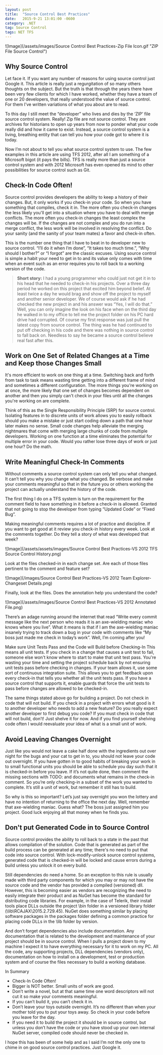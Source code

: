```yaml
---
layout: post
title:  "Source Control Best Practices"
date:   2015-9-21 13:01:00 -0600
category: .NET
tag: Source Control
tags: NET TFS
---
```


![Image](/assets/images/Source Control Best Practices-Zip File Icon.gif "ZIP File Source Control")

## Why Source Control

Let face it.  If you want any number of reasons for using source control just Google it.  This article is really just a regurgitation of so many others thoughts on the subject.  But the truth is that through the years there have been very few clients for which I have worked, whether they have a team of one or 20 developers, that really understood the value of source control.  For them I’ve written variations of what you about are to read.

To this day I still meet the “developer” who lives and dies by the ‘ZIP’ file source control system.  Really!  Zip file are not source control.  They are archives for historians to open up years from now to ponder what your code really did and how it came to exist.  Instead, a source control system is a living, breathing entity that can tell you how your code got to where it is today. 

Now I’m not about to tell you what source control system to use.  The few examples in this article are using TFS 2012, after all I am something of a Microsoft bigot (it pays the bills).  TFS is really more than just a source control system and with 2012 Microsoft has even opened its mind to other possibilities for source control such as Git.

## Check-In Code Often!

Source control provides developers the ability to keep a history of their changes.  But, it only works if you check-in your code.  So when you have something that compiles, check it in.  The more often you check-in changes the less likely you'll get into a situation where you have to deal with merge conflicts.  The more often you check-in changes the least complex the changes will be.  If the changes are not complex and you do run into a merge conflict, the less work will be involved in resolving the conflict.  Do your sanity (and the sanity of your team mates) a favor and check-in often.

This is the number one thing that I have to beat in to developer new to source control.  “I’ll do it when I’m done”, “It takes too much time.”, “Why should I bother?” or “I forgot” are the classic excuses.  Using source control is simple a habit your need to get in to and its value only comes with time when an event such as an error requires you to roll back to a working version of the code.

> **Short story:** I had a young programmer who could just not get it in to his head that he needed to check-in his projects.  Over a three day period he worked on this project that excited him beyond belief.  At least twice a day he would brag and show off the project to myself and another senior developer.  We of course would ask if he had checked the new project in and his answer was “Yes, I will do that.”  Well, you can only imagine the look on his face when on the third day he walked in to my office to tell me the project folder on his PC hard drive had corrupted.  Of course my first response was just pull the latest copy from source control.  The thing was he had continued to put off checking in his code and there was nothing in source control to fall back on.  Needless to say he became a source control believe real fast after this.

## Work on One Set of Related Changes at a Time and Keep those Changes Small

It's more efficient to work on one thing at a time.  Switching back and forth from task to task means wasting time getting into a different frame of mind and sometimes a different configuration.  The more things you're working on at once, the more likely that one set of changes becomes dependent on another and then you simply can't check in your files until all the changes you're working on are complete.

Think of this as the Single Responsibility Principle (SRP) for source control.  Isolating features in to discrete units of work allows you to easily rollback should you make a mistake or just start coding down a path that one hour later makes no sense.   Small code changes help alleviate the merging nightmares that come with merging large chunks of code from multiple developers.   Working on one function at a time eliminates the potential for multiple error in your code.  Would you rather lose three days of work or just one hour?  Do the math.

## Write Meaningful Check-In Comments

Without comments a source control system can only tell you what changed.  It can’t tell you why you change what you changed.  Be verbose and make your comments meaningful so that in the future you or others working the project can actually understand the history of the code.

The first thing I do on a TFS system is turn on the requirement for the comment field to have something in it before a check-in is allowed.  Granted that not going to stop the developer from typing “Updated Code” or “Fixed Bug”.

Making meaningful comments requires a lot of practice and discipline.  If you want to get good at it review you check-in history every week.  Look at the comments together.  Do they tell a story of what was developed that week? 

![Image](/assets/assets/images/Source Control Best Practices-VS 2012 TFS Source Control History.png)

Look at the files checked-in in each change set.  Are each of those files pertinent to the comment and feature set?

![Image](/images/Source Control Best Practices-VS 2012 Team Explorer-Changeset Details.png)

Finally, look at the files.  Does the annotation help you understand the code?

![Image](/assets/images/Source Control Best Practices-VS 2012 Annotated File.png)

There’s an adage running around the internet that read “Write every commit message like the next person who reads it is an axe-wielding maniac who knows where you live”.  What it means is that if I am the axe-wielding maniac insanely trying to track down a bug in your code with comments like “My boss just made me check in today’s work”.  Well, I’m coming after you!

Make sure Unit Tests Pass and the Code will Build before Checking-In
This means all unit tests.  If you check in a change that causes a unit test to fail, someone else won't know where to start to make that unit test pass.  You're wasting your time and setting the project schedule back by not ensuring unit tests pass before checking in changes.  If your team allows it, use some sort of continuous integration suite.  This allows you to get feedback upon every check-in that tells you whether all the unit tests pass.  If you have a source control that supports it, enable guards that force the unit tests to pass before changes are allowed to be checked-in.

The same things stated above go for building a project.  Do not check in code that will not build.  If you check in a project with errors what good is it to another developer who needs to add a new feature?  Do you really expect another developer to first debug you code?  If you must check in code that will not build, don’t!  Just shelve it for now.  And if you find yourself shelving code often I would reevaluate your idea of what is a small unit of work.

## Avoid Leaving Changes Overnight

Just like you would not leave a cake half done with the ingredients out over night for the bugs and your cat to get in to, you should not leave your code out overnight.  If you have gotten in to good habits of breaking your work in to small functional units you should be able to schedule you day such that it is checked-in before you leave.  If it’s not quite done, then comment the missing sections with TODO: and documents what remains in the check-in comment.  So you’re only checking-in a subset of the work you wanted to complete.  It’s still a unit of work, but remember it still has to build.

So why is this so important?  Let’s just say overnight you won the lottery and have no intention of returning to the office the next day.  Well, remember that axe-wielding maniac.  Guess what?  The boss just assigned him you project.  Good luck enjoying all that money when he finds you.

## Don't put Generated Code in to Source Control

Source control provides the ability to roll back to a state in the past that allows compilation of the solution.  Code that is generated as part of the build process can be generated at any time; there's no need to put that code into source control.  With lock-modify-unlock source control systems, generated code that is checked-in will be locked and cause errors during a build unless you unlock it on every build.

Still dependencies do need a home.  So an exception to this rule is usually made with third party components for which you may or may not have the source code and the vendor has provided a compiled (versioned) dll.  However, this is becoming easier as vendors are recognizing the need to easily integrate their product and as NuGet has become the standard for distributing code libraries.  For example, in the case of Telerik, their install tools place DLLs outside the project \bin folder in a versioned library folder (\lib\RCAJAX\2015.2.729.45). NuGet does something similar by placing software packages in the packages folder defining a common practice for placing code DLLs in the \lib folder by version.

And don’t forget dependencies also include documentation.  Any documentation that is related to the development and maintenance of your project should be in source control.  When I pulls a project down to my machine I expect it to have everything necessary for it to work on my PC.  All the code, any supporting projects, DLL dependencies (vendors only), documentation on how to install on a development, test or production system and of course the files necessary to build a working database.

In Summary
- Check-In Code Often!
- Bigger is NOT better.  Small units of work are good.
- Don’t write a novel, but at that same time one word descriptors will not cut it so make your comments meaningful.
- If you can’t build it, you can’t check it in.
- Don’t leave your toys outside overnight.  It’s no different than when your mother told you to put your toys away.  So check in your code before you leave for the day.
- If you need it to build the project it should be in source control, but unless you don’t have the code or you have stood up your own internal NuGet server, compiled code should never be checked in.

I hope this has been of some help and as I said I’m not the only one to chime in on good source control practices.  Just Google it.